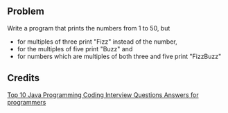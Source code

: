 Problem
-------

Write a program that prints the numbers from 1 to 50, but

* for multiples of three print "Fizz" instead of the number,
* for the multiples of five print "Buzz" and
* for numbers which are multiples of both three and five print "FizzBuzz"


Credits
--------

[Top 10 Java Programming Coding Interview Questions Answers for programmers](http://java67.blogspot.sg/2012/08/10-java-coding-interview-questions-and.html)